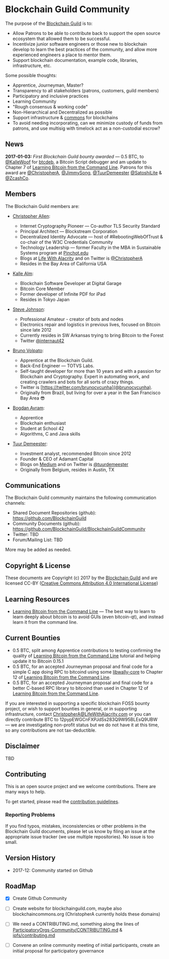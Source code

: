 # Blockchain Guild Community

The purpose of the [Blockchain Guild](https://github.com/BlockchainGuild) is to:
* Allow Patrons to be able to contribute back to support the open source ecosystem that allowed them to be successful.
* Incentivize junior software engineers or those new to blockchain develop to learn the best practices of the community, and allow more experienced engineers a place to mentor them.
* Support blockchain documentation, example code, libraries, infrastructure, etc.

Some possible thoughts:
* Apprentice, Journeyman, Master?
* Transparency to all stakeholders (patrons, customers, guild members)
* Participatory and inclusive practices
* Learning Community
* "Rough consensus & working code"
* Non-Hierarchical and Decentralized as possible
* Support infrastructure & [commons](http://www.lifewithalacrity.com/2015/11/a-revised-ostroms-design-principles-for-collective-governance-of-the-commons-.html) for blockchains
* To avoid needing incorporating, can we minimize custody of funds from patrons, and use multisig with timelock act as a non-custodial escrow?

## News

**2017-01-03:** *First Blockchain Guild bounty awarded* — 0.5 BTC, to [@KalleWoof](https://twitter.com/kallewoof) for [btcdeb](https://github.com/kallewoof/btcdeb), a Bitcoin Script debugger and am update to Chapter 7 of [Learning Bitcoin from the Command Line](https://github.com/ChristopherA/Learning-Bitcoin-from-the-Command-Line).  Patrons for this award are [@ChristopherA](https://twitter.com/ChristopherA), [@JimmySong](https://twitter.com/jimmysong), [@TuurDemeester](https://twitter.com/TuurDemeester) [@SatoshiLite](https://twitter.com/satoshilite) & [@ZcashCo](https://twitter.com/zcaschco). 

## Members

The Blockchain Guild members are:

* [Christopher Allen](mailto:ChristopherA@LifeWithAlacrity.com):
  * Internet Cryptography Pioneer — Co-author TLS Security Standard
  * Principal Architect — Blockstream Corporation
  * Decentralized Identity Advocate — host of #RebootingWebOfTrust & co-chair of the W3C Credentials Community
  * Technology Leadership — former Faculty in the MBA in Sustainable Systems program at [Pinchot.edu](http://bgi.pinchot.edu)
  * Blogs at [Life With Alacrity](http://www.LifeWithAlacrity.com) and on Twitter is [@ChristopherA](@ChristopherA)
  * Resides in the Bay Area of California USA

* [Kalle Alm](mailto:kalle.alm@gmail.com):
  * Blockchain Software Developer at Digital Garage
  * Bitcoin Core Member
  * Former developer of Infinite PDF for iPad
  * Resides in Tokyo Japan

* [Steve Johnson](mailto:satoshi@nomofomo.net):
  * Professional Amateur - creator of bots and nodes
  * Electronics repair and logistics in previous lives, focused on Bitcoin since late 2012
  * Currently resides in SW Arkansas trying to bring Bitcoin to the Forest
  * Twitter [@internaut42](https://www.twitter.com/internaut42)

* [Bruno Volpato](mailto:brunocvcunha@gmail.com):
  * Apprentice at the Blockchain Guild.
  * Back-End Engineer — TOTVS Labs.
  * Self-taught developer for more than 10 years and with a passion for Blockchain and Cryptography. Expert in automating work, and creating crawlers and bots for all sorts of crazy things.
  * Twitter is [https://twitter.com/brunocvcunha](@brunocvcunha).
  * Originally from Brazil, but living for over a year in the San Francisco Bay Area :sunglasses:

* [Bogdan Avram](mailto:bogdanadrian108@gmail.com):
  * Apprentice
  * Blockchain enthusiast
  * Student at School 42
  * Algorithms, C and Java skills

* [Tuur Demeester](mailto:demeester.tuur@gmail.com):
  * Investment analyst, recommended Bitcoin since 2012
  * Founder & CEO of Adamant Capital
  * Blogs on [Medium](medium.com/@tuurdemeester) and on Twitter is [@tuurdemeester](twitter.com/tuurdemeester)
  * Originally from Belgium, resides in Austin, TX

## Communications

The Blockchain Guild community maintains the following communication channels:

- Shared Document Repositories (github): https://github.com/BlockchainGuild
- Community Documents (github): https://github.com/BlockchainGuild/BlockchainGuildCommunity
- Twitter: TBD
- Forum/Mailing List: TBD

More may be added as needed.

## Copyright & License

These documents are Copyright (c) 2017 by the [Blockchain Guild](https://github.com/BlockchainGuild) and are licensed CC-BY ([Creative Commons Attribution 4.0 International License](https://creativecommons.org/licenses/by/4.0/))

## Learning Resources

* [Learning Bitcoin from the Command Line](https://github.com/ChristopherA/Learning-Bitcoin-from-the-Command-Line) — The best way to learn to learn deeply about bitcoin is to avoid GUIs (even bitcoin-qt), and instead learn it from the command line.

## Current Bounties

* 0.5 BTC, split among Apprentice contributions to testing confirming the quality of [Learning Bitcoin from the Command Line](https://github.com/ChristopherA/Learning-Bitcoin-from-the-Command-Line) tutorial and helping update it to Bitcoin 0.15.1
* 0.5 BTC, for an accepted Journeyman proposal and final code for a simple C app doing RPC to bitcoind using some [libwally-core](https://github.com/ElementsProject/libwally-core) to Chapter 12 of [Learning Bitcoin from the Command Line](https://github.com/ChristopherA/Learning-Bitcoin-from-the-Command-Line).
* 0.5 BTC, for an accepted Journeyman proposal and final code for a better C-based RPC library to bitcoind than used in Chapter 12 of [Learning Bitcoin from the Command Line](https://github.com/ChristopherA/Learning-Bitcoin-from-the-Command-Line).

If you are interested in supporting a specific blockchain FOSS bounty project, or wish to support bounties in general, or in supporting infrastructure, contact [ChristopherA@LifeWithAlacrity.com](ChristopherA@LifeWithAlacrity.com) or you can directly contribute BTC to <link rel="payment" href="bitcoin:12pypEWGCnFXPJdSs283Q9W95BLEsQ9UBW">12pypEWGCnFXPJdSs283Q9W95BLEsQ9UBW</link> — we are investigating non-profit status but we do not have it at this time, so any contributions are not tax-deductible.

## Disclaimer

TBD

## Contributing

This  is an open source project and we welcome contributions. There are many ways to help.

To get started, please read the [contribution guidelines](CONTRIBUTING.md).

### Reporting Problems

If you find typos, mistakes, inconsistencies or other problems in the Blockchain Guild documents, please let us know by filing an issue at the appropriate issue tracker (we use multiple repositories). No issue is too small.

## Version History

* 2017-12: Community started on Github

## RoadMap

- [x] Create Github Community

- [ ] Create website for blockchainguild.com, maybe also blockchaincommons.org (ChristopherA currently holds these domains)

- [ ] We need a CONTRIBUTING.md, something along the lines of [ParticipatoryOrgs-Community/CONTRIBUTING.md](https://github.com/ParticipatoryOrgs/ParticipatoryOrgs-Community/blob/master/CONTRIBUTING.md) & [ipfs/contributing.md](https://github.com/ipfs/community/blob/master/contributing.md)

- [ ] Convene an online community meeting of initial participants, create an initial proposal for participatory governance

      ​
